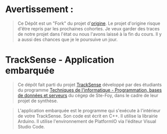 # Avertissement :
> Ce Dépôt est un "Fork" du projet d'[origine](https://github.com/DFC-Informatique-Cegep-de-Sainte-Foy/420-W57-SF_E23_4394_TrackSense_AppEmbarque). Le projet d'origine risque d'être repris par les prochaines cohortes. Je veux garder des traces de notre projet dans l'état ou nous l'avons laissé à la fin du cours. Il y a aussi des chances que je le poursuive un jour.

# TrackSense - Application embarquée

> Ce dépôt fait parti du projet [TrackSense](https://github.com/DFC-Informatique-Cegep-de-Sainte-Foy/TrackSense) développé par des étudiants du programme [Techniques de l'informatique - Programmation, bases de données et serveurs](https://dfc.csfoy.ca/retourner-aux-etudes/programmes-a-temps-plein/informatique/techniques-de-linformatique-programmation-bases-de-donnees-et-serveurs-dec-accelere/) du cégep de Ste-Foy, dans le cadre de leur projet de synthèse.

> L'application embarquée est le programme qui s'exécute à l'intérieur de votre TrackSense.
> Son code est écrit en C++.
> Il utilise la librairie Arduino.
> Il utilise l'environnement de PlatformIO via l'éditeur Visual Studio Code.


